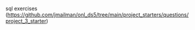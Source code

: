 sql exercises
(https://github.com/jmailman/onl_ds5/tree/main/project_starters/questions/project_3_starter)
